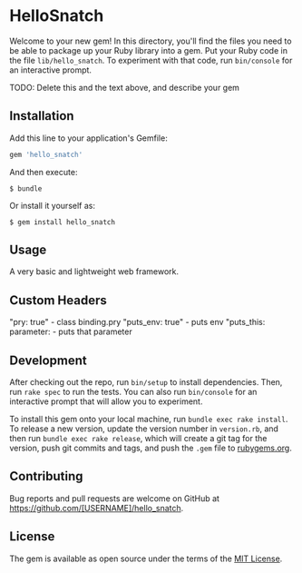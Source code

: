 # HelloSnatch

Welcome to your new gem! In this directory, you'll find the files you need to be able to package up your Ruby library into a gem. Put your Ruby code in the file `lib/hello_snatch`. To experiment with that code, run `bin/console` for an interactive prompt.

TODO: Delete this and the text above, and describe your gem

## Installation

Add this line to your application's Gemfile:

```ruby
gem 'hello_snatch'
```

And then execute:

    $ bundle

Or install it yourself as:

    $ gem install hello_snatch

## Usage

A very basic and lightweight web framework.

## Custom Headers
"pry: true" - class binding.pry
"puts_env: true" - puts env
"puts_this: parameter: - puts that parameter


## Development

After checking out the repo, run `bin/setup` to install dependencies. Then, run `rake spec` to run the tests. You can also run `bin/console` for an interactive prompt that will allow you to experiment.

To install this gem onto your local machine, run `bundle exec rake install`. To release a new version, update the version number in `version.rb`, and then run `bundle exec rake release`, which will create a git tag for the version, push git commits and tags, and push the `.gem` file to [rubygems.org](https://rubygems.org).

## Contributing

Bug reports and pull requests are welcome on GitHub at https://github.com/[USERNAME]/hello_snatch.

## License

The gem is available as open source under the terms of the [MIT License](http://opensource.org/licenses/MIT).

